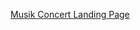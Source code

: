 [Musik Concert Landing Page](https://www.figma.com/design/kJF6QC5ikz8SibGYVGqShb/Musik-Concert-Landing-Page-(Community)-(Copy)?node-id=875-51072&m=dev&t=S4vx28lZsYeMwSfv-1)
